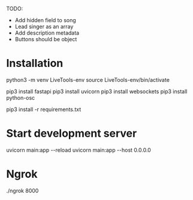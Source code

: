 TODO:
* Add hidden field to song
* Lead singer as an array
* Add description metadata
* Buttons should be object



# Installation
python3 -m venv LiveTools-env
source LiveTools-env/bin/activate

pip3 install fastapi
pip3 install uvicorn
pip3 install websockets
pip3 install python-osc

pip3 install -r requirements.txt

# Start development server
uvicorn main:app --reload
uvicorn main:app --host 0.0.0.0

# Ngrok

./ngrok 8000